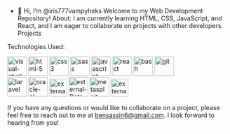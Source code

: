 - 👋 Hi, I’m @iris777vampyheks
Welcome to my Web Development Repository!
About:
 I am currently learning HTML, CSS, JavaScript, and React, and I am eager to collaborate on projects with other developers.
Projects

Technologies Used: 
<div>
  <img width="44" height="44" src="https://img.icons8.com/plasticine/100/visual-studio-code-2019.png" alt="visual-studio-code-2019"/>
  <img width="44" height="44" src="https://img.icons8.com/plasticine/100/html-5.png" alt="html-5"/>
  <img width="44" height="44" src="https://img.icons8.com/plasticine/44/css3.png" alt="css3"/>
  <img width="44" height="44" src="https://img.icons8.com/color/44/sass.png" alt="sass"/>
  <img width="44" height="44" src="https://img.icons8.com/fluency/44/javascript.png" alt="javascript"/>
  <img width="44" height="44" src="https://img.icons8.com/officel/44/react.png" alt="react"/>
  <img width="44" height="44" src="https://img.icons8.com/plasticine/100/bash.png" alt="bash"/>
  <img width="44" height="44" src="https://img.icons8.com/color/48/git.png" alt="git"/>
</div>
<div>
  <img width="44" height="44" src="https://img.icons8.com/stickers/44/laravel.png" alt="laravel"/>
  <img width="44" height="44" src="https://img.icons8.com/plasticine/100/oracle-pl-sql--v3.png" alt="oracle-pl-sql--v3"/>
  <img width="40" height="40" src="https://img.icons8.com/external-justicon-flat-justicon/44/external-coding-responsive-web-design-justicon-flat-justicon-2.png" alt="external-coding-responsive-web-design-justicon-flat-justicon-2"/>
  <img width="44" height="44" src="https://img.icons8.com/external-smashingstocks-circular-smashing-stocks/44/external-Data-Encryption-internet-security-smashingstocks-circular-smashing-stocks.png" alt="external-Data-Encryption-internet-security-smashingstocks-circular-smashing-stocks"/>
  <img width="44" height="44" src="https://img.icons8.com/fluency/48/metasploit.png" alt="metasploit"/>
  <img width="40" height="40" src="https://img.icons8.com/external-smashingstocks-glyph-smashing-stocks/40/external-Encryption-phishing-smashingstocks-glyph-smashing-stocks-2.png" alt="external-Encryption-phishing-smashingstocks-glyph-smashing-stocks-2"/>
</div>

If you have any questions or would like to collaborate on a project, please feel free to reach out to me at bensassin6@gmail.com. I look forward to hearing from you!

